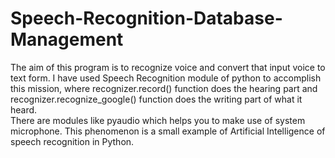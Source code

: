 # Speech-Recognition-Database-Management
The aim of this program is to recognize voice and convert that input voice to text form. 
I have used Speech Recognition module of python to accomplish this mission, where recognizer.record() function does the hearing part and recognizer.recognize_google() function does the writing part of what it heard.  
There are modules like pyaudio which helps you to make use of system microphone. 
This phenomenon is a small example of Artificial Intelligence of speech recognition in Python.

